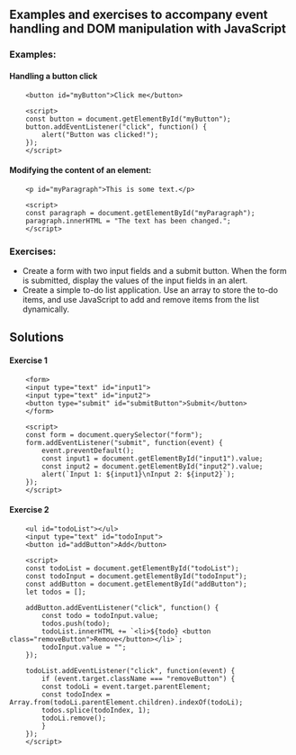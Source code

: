## Examples and exercises to accompany event handling and DOM manipulation with JavaScript

### Examples:

#### Handling a button click

        <button id="myButton">Click me</button>

        <script>
        const button = document.getElementById("myButton");
        button.addEventListener("click", function() {
            alert("Button was clicked!");
        });
        </script>

#### Modifying the content of an element:

        <p id="myParagraph">This is some text.</p>

        <script>
        const paragraph = document.getElementById("myParagraph");
        paragraph.innerHTML = "The text has been changed.";
        </script>

### Exercises:

- Create a form with two input fields and a submit button. When the form is submitted, display the values of the input fields in an alert.
- Create a simple to-do list application. Use an array to store the to-do items, and use JavaScript to add and remove items from the list dynamically.

## Solutions

#### Exercise 1

        <form>
        <input type="text" id="input1">
        <input type="text" id="input2">
        <button type="submit" id="submitButton">Submit</button>
        </form>

        <script>
        const form = document.querySelector("form");
        form.addEventListener("submit", function(event) {
            event.preventDefault();
            const input1 = document.getElementById("input1").value;
            const input2 = document.getElementById("input2").value;
            alert(`Input 1: ${input1}\nInput 2: ${input2}`);
        });
        </script>

#### Exercise 2

        <ul id="todoList"></ul>
        <input type="text" id="todoInput">
        <button id="addButton">Add</button>

        <script>
        const todoList = document.getElementById("todoList");
        const todoInput = document.getElementById("todoInput");
        const addButton = document.getElementById("addButton");
        let todos = [];

        addButton.addEventListener("click", function() {
            const todo = todoInput.value;
            todos.push(todo);
            todoList.innerHTML += `<li>${todo} <button class="removeButton">Remove</button></li>`;
            todoInput.value = "";
        });

        todoList.addEventListener("click", function(event) {
            if (event.target.className === "removeButton") {
            const todoLi = event.target.parentElement;
            const todoIndex = Array.from(todoLi.parentElement.children).indexOf(todoLi);
            todos.splice(todoIndex, 1);
            todoLi.remove();
            }
        });
        </script>

